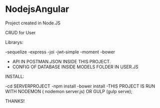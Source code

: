 # NodejsAngular
Project created in Node.JS 

CRUD for User

Librarys:

-sequelize
-express
-joi
-jwt-simple
-moment
-bower

- API IN POSTMAN.JSON INSIDE THIS PROJECT.
- CONFIG OF DATABASE INSIDE MODELS FOLDER IN USER.JS

INSTALL:

-cd SERVERPROJECT
-npm install
-bower install
-THIS PROJECT IS RUN WITH NODEMON ( nodemon server.js) OR GULP (gulp serve);

THANKS!





